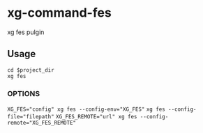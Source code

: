 # xg-command-fes
xg fes pulgin

## Usage
```shell
cd $project_dir
xg fes
```

### OPTIONS
`XG_FES="config" xg fes --config-env="XG_FES"`
`xg fes --config-file="filepath"`
`XG_FES_REMOTE="url" xg fes --config-remote="XG_FES_REMOTE"`

